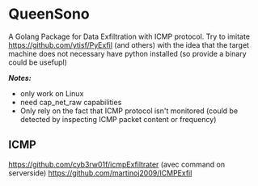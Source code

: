 # QueenSono
A Golang Package for Data Exfiltration with ICMP protocol. Try to imitate https://github.com/ytisf/PyExfil (and others) with the idea that the target machine does not necessary have python installed (so provide a binary could be usefupl)

***Notes:***
- only work on Linux 
- need cap_net_raw capabilities
- Only rely on the fact that ICMP protocol isn't monitored (could be detected by inspecting ICMP packet content or frequency)

## ICMP
https://github.com/cyb3rw01f/icmpExfiltrater (avec command on serverside)
https://github.com/martinoj2009/ICMPExfil
